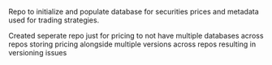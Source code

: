Repo to initialize and populate database for securities prices and metadata used for trading strategies. 

Created seperate repo just for pricing to not have multiple databases across repos storing pricing alongside multiple versions across repos resulting in versioning issues
